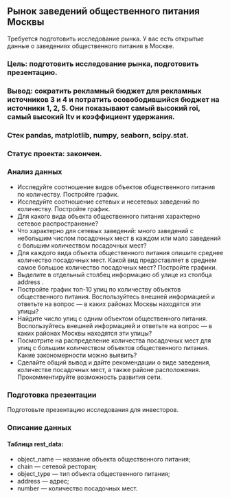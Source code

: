 ## Рынок заведений общественного питания Москвы
Требуется подготовить исследование рынка. У вас есть открытые данные о заведениях общественного питания в Москве.

### Цель: подготовить исследование рынка, подготовить презентацию.
### Вывод: сократить рекламный бюджет для рекламных источников  3 и 4 и потратить осовободившийся бюджет на источники 1, 2, 5. Они показывают самый высокий roi, самый высокий ltv и коэффициент удержания. 
### Стек pandas, matplotlib, numpy, seaborn, scipy.stat.
### Статус проекта: закончен.

### Анализ данных
- Исследуйте соотношение видов объектов общественного питания по количеству. Постройте график.
- Исследуйте соотношение сетевых и несетевых заведений по количеству. Постройте график.
- Для какого вида объекта общественного питания характерно сетевое распространение?
- Что характерно для сетевых заведений: много заведений с небольшим числом посадочных мест в каждом или мало заведений с большим количеством посадочных мест?
- Для каждого вида объекта общественного питания опишите среднее количество посадочных мест. Какой вид предоставляет в среднем самое большое количество посадочных мест? Постройте графики.
- Выделите в отдельный столбец информацию об улице из столбца address .
- Постройте график топ-10 улиц по количеству объектов общественного питания. Воспользуйтесь внешней информацией и ответьте на вопрос — в каких районах Москвы находятся эти улицы?
- Найдите число улиц с одним объектом общественного питания. Воспользуйтесь внешней информацией и ответьте на вопрос — в каких районах Москвы находятся эти улицы?
- Посмотрите на распределение количества посадочных мест для улиц с большим количеством объектов общественного питания. Какие закономерности можно выявить?
- Сделайте общий вывод и дайте рекомендации о виде заведения, количестве посадочных мест, а также районе расположения. Прокомментируйте возможность развития сети.

### Подготовка презентации
Подготовьте презентацию исследования для инвесторов.  

### Описание данных
#### Таблица rest_data:
- object_name — название объекта общественного питания;
- chain — сетевой ресторан;
- object_type — тип объекта общественного питания;
- address — адрес;
- number — количество посадочных мест.
